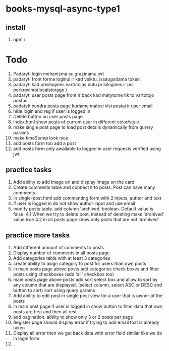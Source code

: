 # books-mysql-async-type1

## install

1. npm i

# Todo

1. Padaryti login mehanizma su grazinamu jwt
1. padaryti front forma loginui ir kad veiktu, issaugodama token
1. padaryti kad prisilogines vartotojas butu prisilogines ir po perkrovimo(localstorage )
1. padaryti user posts page front ir back kad matytume tik to vartotojo postus
1. padatyti bendra posts page kuriame matosi visi postai ir user email
1. hide login and reg if user is logged in
1. Delete button on user posts page
1. index.html show posts of current user in different color/style
1. make single post page to load post details dynamically from qurery params
1. make timeStamp look nice
1. add posts form too add a post
1. add posts form only awailable to logged in user requests verified using jwt

## practice tasks

1. Add ability to add image url and display image on the card
2. Create comments table and connect it to posts. Post can have many comments.
3. In single-post.html add commenting form with 2 inputs, author and text
4. if user is logged in do not show author input and use email
5. modify posts table. add column 'archived' boolean. Default value is false.
   4.1 When we try to delete post, instead of deleting make 'archived' value true
   4.2 in all posts page show only posts that are not 'archived'

## practice more tasks

1. Add different amount of comments to posts
2. Display number of comments in all posts page
3. Add categories table with at least 3 categories
4. create ability to asign category to post for users than own posts
5. in main posts page above posts add categories check boxes and filter
   posts using checkboxes (add 'all' checkbox too)
6. main posts page above posts add sort select box and allow to sort by any column that are displayed. (select column, select ASC or DESC and button to sort)
   sort using query params
7. Add ability to edit post in single post view for a user that is owner of the posts
8. in main post page if user is logged in show button to filter data that own posts
   are first and then all rest.
9. add pagination. ability to show only 3 or 2 posts per page
10. Register page should display error if trying to add email that is already taken
11. Display all error then we get back data with error field similar like we do in login form
12.
